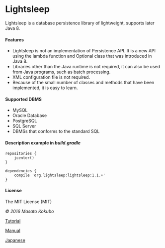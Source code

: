 Lightsleep
===========

Lightsleep is a database persistence library of lightweight, supports later Java 8.

#### Features

- Lightsleep is not an implementation of Persistence API. It is a new API using the lambda function and Optional class that was introduced in Java 8.
- Libraries other than the Java runtime is not required, it can also be used from Java programs, such as batch processing.
- XML configuration file is not required.
- Because of the small number of classes and methods that have been implemented, it is easy to learn.

#### Supported DBMS

- MySQL
- Oracle Database
- PostgreSQL
- SQL Server
- DBMSs that conforms to the standard SQL

#### Description example in *build.gradle*

	repositories {
	    jcenter()
	}

	dependencies {
	    compile 'org.lightsleep:lightsleep:1.1.+'
	}

#### License

The MIT License (MIT)

*&copy; 2016 Masato Kokubo*

[Tutorial](Tutorial.md)

[Manual](Manual.md)

[Japanese](README_ja.md)
